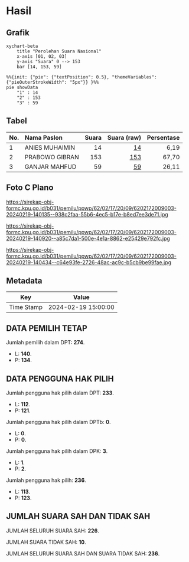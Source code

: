 # Hasil

## Grafik

```mermaid
xychart-beta
    title "Perolehan Suara Nasional"
    x-axis [01, 02, 03]
    y-axis "Suara" 0 --> 153
    bar [14, 153, 59]
```

```mermaid
%%{init: {"pie": {"textPosition": 0.5}, "themeVariables": {"pieOuterStrokeWidth": "5px"}} }%%
pie showData
    "1" : 14
    "2" : 153
    "3" : 59
```

## Tabel

| No. | Nama Paslon    | Suara | Suara (raw) | Persentase |
|:--- |:-------------- | -----:| -----------:| ----------:|
| 1   | ANIES MUHAIMIN | 14    | [14][p-1]   | 6,19       |
| 2   | PRABOWO GIBRAN | 153   | [153][p-2]  | 67,70      |
| 3   | GANJAR MAHFUD  | 59    | [59][p-3]   | 26,11      |


[p-1]: https://github.com/gigit-pemilu/pemilu-2024/blob/main/pilpres/hitung-suara/sub/62-kalimantan-tengah/sub/02-kotawaringin-timur/sub/17-telaga-antang/sub/2009-agung-mulya/sub/003-tps/sub/paslon-1.txt
[p-2]: https://github.com/gigit-pemilu/pemilu-2024/blob/main/pilpres/hitung-suara/sub/62-kalimantan-tengah/sub/02-kotawaringin-timur/sub/17-telaga-antang/sub/2009-agung-mulya/sub/003-tps/sub/paslon-2.txt
[p-3]: https://github.com/gigit-pemilu/pemilu-2024/blob/main/pilpres/hitung-suara/sub/62-kalimantan-tengah/sub/02-kotawaringin-timur/sub/17-telaga-antang/sub/2009-agung-mulya/sub/003-tps/sub/paslon-3.txt

## Foto C Plano

https://sirekap-obj-formc.kpu.go.id/b031/pemilu/ppwp/62/02/17/20/09/6202172009003-20240219-140135--938c2faa-55b6-4ec5-b17e-b8ed7ee3de71.jpg

https://sirekap-obj-formc.kpu.go.id/b031/pemilu/ppwp/62/02/17/20/09/6202172009003-20240219-140920--a85c7da1-500e-4e1a-8862-e25429e792fc.jpg

https://sirekap-obj-formc.kpu.go.id/b031/pemilu/ppwp/62/02/17/20/09/6202172009003-20240219-140434--c64e93fe-2726-48ac-ac9c-b5cb9be99fae.jpg


## Metadata

| Key        | Value               |
| ---------- | ------------------- |
| Time Stamp | 2024-02-19 15:00:00 |


## DATA PEMILIH TETAP

Jumlah pemilih dalam DPT: **274**.
 * L: **140**.
 * P: **134**.

## DATA PENGGUNA HAK PILIH

Jumlah pengguna hak pilih dalam DPT: **233**.
 * L: **112**.
 * P: **121**.

Jumlah pengguna hak pilih dalam DPTb: **0**.
 * L: **0**.
 * P: **0**.

Jumlah pengguna hak pilih dalam DPK: **3**.
 * L: **1**.
 * P: **2**.

Jumlah pengguna hak pilih: **236**.
 * L: **113**.
 * P: **123**.

## JUMLAH SUARA SAH DAN TIDAK SAH

JUMLAH SELURUH SUARA SAH: **226**.

JUMLAH SUARA TIDAK SAH: **10**.

JUMLAH SELURUH SUARA SAH DAN SUARA TIDAK SAH: **236**.


